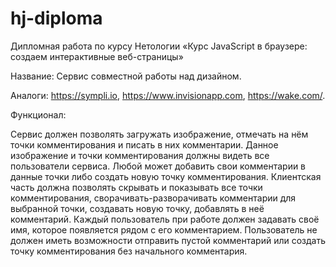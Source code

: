 # hj-diploma
Дипломная работа по курсу Нетологии «Курс JavaScript в браузере: создаем интерактивные веб-страницы»

Название: Сервис совместной работы над дизайном.

Аналоги: https://sympli.io, https://www.invisionapp.com, https://wake.com/.

Функционал:

Сервис должен позволять загружать изображение, отмечать на нём точки комментирования и писать в них комментарии. Данное изображение и точки комментирования должны видеть все пользователи сервиса. Любой может добавить свои комментарии в данные точки либо создать новую точку комментирования.
Клиентская часть должна позволять скрывать и показывать все точки комментирования, сворачивать-разворачивать комментарии для выбранной точки, создавать новую точку, добавлять в неё комментарий.
Каждый пользователь при работе должен задавать своё имя, которое появляется рядом с его комментарием.
Пользователь не должен иметь возможности отправить пустой комментарий или создать точку комментирования без начального комментария.
